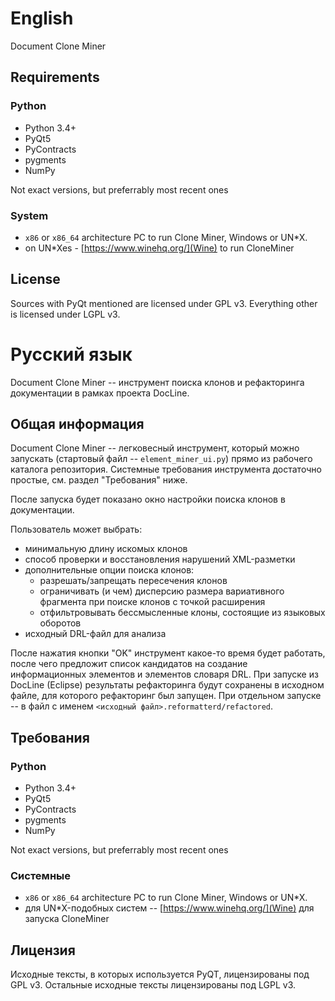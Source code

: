 # English #

Document Clone Miner

## Requirements ##

### Python ###

* Python 3.4+
* PyQt5
* PyContracts
* pygments
* NumPy

Not exact versions, but preferrably most recent ones

### System ###

* `x86` or `x86_64` architecture PC to run Clone Miner, Windows or UN*X.
* on UN*Xes - [https://www.winehq.org/](Wine) to run CloneMiner

## License ##
Sources with PyQt mentioned are licensed under GPL v3.
Everything other is licensed under LGPL v3.

# Русский язык #

Document Clone Miner -- инструмент поиска клонов и рефакторинга документации в рамках проекта DocLine.

## Общая информация ##

Document Clone Miner -- легковесный инструмент, который можно запускать (стартовый файл -- `element_miner_ui.py`)
прямо из рабочего каталога репозитория. Системные требования инструмента достаточно простые, см. раздел "Требования" ниже.

После запуска будет показано окно настройки поиска клонов в документации. 

Пользователь может выбрать:

* минимальную длину искомых клонов
* способ проверки и восстановления нарушений XML-разметки
* дополнительные опции поиска клонов:
    * разрешать/запрещать пересечения клонов
    * ограничивать (и чем) дисперсию размера вариативного фрагмента при поиске клонов с точкой расширения
    * отфильтровывать бессмысленные клоны, состоящие из языковых оборотов
*  исходный DRL-файл для анализа

После нажатия кнопки "OK" инструмент какое-то время будет работать, после чего предложит список
кандидатов на создание информационных элементов и элементов словаря DRL. При запуске из DocLine (Eclipse) результаты рефакторинга будут сохранены в исходном файле, для которого рефакторинг был запущен. При отдельном запуске -- в файл с именем `<исходный файл>.reformatterd/refactored`.

## Требования ##

### Python ###

* Python 3.4+
* PyQt5
* PyContracts
* pygments
* NumPy

Not exact versions, but preferrably most recent ones

### Системные ###

* `x86` or `x86_64` architecture PC to run Clone Miner, Windows or UN*X.
* для UN*X-подобных систем -- [https://www.winehq.org/](Wine) для запуска CloneMiner

## Лицензия ##

Исходные тексты, в которых используется PyQT, лицензированы под GPL v3.
Остальные исходные тексты лицензированы под LGPL v3.
